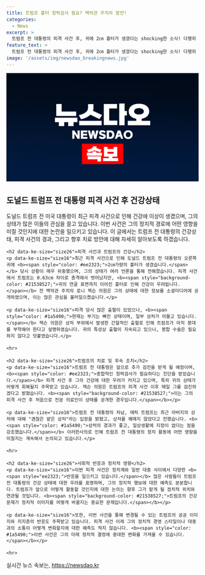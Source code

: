 ```yaml
---
title: 트럼프 흉터 청력검사 필요? 백악관 주치의 발언!
categories:
  - News
excerpt: >
  트럼프 전 대통령의 피격 사건 후, 귀에 2㎝ 흉터가 생겼다는 shocking한 소식! 다행히 봉합 수술은 필요 없지만, 귀의 출혈 상황과 지속적인 검진 소식은 그의 건강에 대한 우려를 불러일으키고 있다. 클릭해서 자세한 내용을 확인해보세요!
feature_text: >
  트럼프 전 대통령의 피격 사건 후, 귀에 2㎝ 흉터가 생겼다는 shocking한 소식! 다행히 봉합 수술은 필요 없지만, 귀의 출혈 상황과 지속적인 검진 소식은 그의 건강에 대한 우려를 불러일으키고 있다. 클릭해서 자세한 내용을 확인해보세요!
image: '/assets/img/newsdao_breakingnews.jpg'
---
```


<p><img src="/assets/img/newsdao_breakingnews.jpg" alt="firstkoreanews 속보" /></p>

<p><!DOCTYPE html>
<html lang="ko">
<head>
    <meta charset="UTF-8">
    <meta name="viewport" content="width=device-width, initial-scale=1.0">
    <title>도널드 트럼프 전 대통령 피격 사건 후 건강상태</title>
</head>
<body>
    <h2>도널드 트럼프 전 대통령 피격 사건 후 건강상태</h2>
    <p data-ke-size="size16">도널드 트럼프 전 미국 대통령이 최근 피격 사건으로 인해 건강에 이상이 생겼으며, 그의 상태가 많은 이들의 관심을 끌고 있습니다. 이번 사건은 그의 정치적 경로에 어떤 영향을 미칠 것인지에 대한 논란을 일으키고 있습니다. 이 글에서는 트럼프 전 대통령의 건강상태, 피격 사건의 경과, 그리고 향후 치료 방안에 대해 자세히 알아보도록 하겠습니다.</p></p>

<pre><code>&lt;h2 data-ke-size="size26"&gt;피격 사건과 트럼프의 건강&lt;/h2&gt;
&lt;p data-ke-size="size16"&gt;최근 피격 사건으로 인해 도널드 트럼프 전 대통령의 오른쪽 귀에 &lt;b&gt;&lt;span style="color: #ee2323;"&gt;2㎝가량의 흉터가 생겼습니다.&lt;/span&gt;&lt;/b&gt; 당시 상황이 매우 위중했으며, 그의 상태가 여러 언론을 통해 전해졌습니다. 피격 사건에서 트럼프는 0.63cm 차이로 총격에서 벗어났지만, &lt;b&gt;&lt;span style="background-color: #21538527;"&gt;귀의 연골 표면까지 이어진 흉터로 인해 건강이 우려됩니다.&lt;/span&gt;&lt;/b&gt; 전 백악관 주치의 로니 잭슨 의원은 그의 상태에 대한 정보를 소셜미디어에 공개하였으며, 이는 많은 관심을 불러일으켰습니다.&lt;/p&gt;

&lt;p data-ke-size="size16"&gt;피격 당시 많은 출혈이 있었으나, &lt;b&gt;&lt;span style="color: #1a5490;"&gt;현재는 부기는 빠진 상태이며, 일부 상처가 아물고 있습니다.&lt;/span&gt;&lt;/b&gt; 잭슨 의원은 상처 부위에서 발생한 간헐적인 출혈로 인해 트럼프가 아직 붕대를 부착해야 한다고 설명하였습니다. 귀의 특성상 출혈이 지속되고 있으나, 봉합 수술은 필요하지 않다고 덧붙였습니다.&lt;/p&gt;

&lt;hr&gt;

&lt;h2 data-ke-size="size26"&gt;트럼프의 치료 및 후속 조치&lt;/h2&gt;
&lt;p data-ke-size="size16"&gt;트럼프 전 대통령은 앞으로 추가 검진을 받게 될 예정이며, &lt;b&gt;&lt;span style="color: #ee2323;"&gt;종합적인 청력검사가 필요하다는 진단을 받았습니다.&lt;/span&gt;&lt;/b&gt; 피격 사건 후 그의 건강에 대한 우려가 커지고 있으며, 특히 귀의 상태가 어떻게 회복될지 주목받고 있습니다. 잭슨 의원은 트럼프의 피격 사건 이후 매일 그를 검진하겠다고 밝혔습니다. &lt;b&gt;&lt;span style="background-color: #21538527;"&gt;이는 그의 피격 사건 후 처음으로 전문 의료인이 상태를 공개한 경우입니다.&lt;/span&gt;&lt;/b&gt;&lt;/p&gt;

&lt;p data-ke-size="size16"&gt;트럼프 전 대통령의 차남, 에릭 트럼프는 최근 아버지의 상처에 대해 "괜찮은 얕은 상처"라는 입장을 밝혔고, 상처를 꿰매지 않았다고 전했습니다. &lt;b&gt;&lt;span style="color: #1a5490;"&gt;상처의 경과가 좋고, 일상생활에 지장이 없다는 점을 강조했습니다.&lt;/span&gt;&lt;/b&gt; 이러한사의로 인해 트럼프 전 대통령의 정치 활동에 어떤 영향을 미칠지는 계속해서 논의되고 있습니다.&lt;/p&gt;

&lt;hr&gt;

&lt;h2 data-ke-size="size26"&gt;사회적 반응과 정치적 영향&lt;/h2&gt;
&lt;p data-ke-size="size16"&gt;이번 피격 사건은 정치계와 일반 대중 사이에서 다양한 &lt;b&gt;&lt;span style="ee2323;"&gt;반응을 일으키고 있습니다.&lt;/span&gt;&lt;/b&gt; 많은 사람들이 트럼프 전 대통령의 건강 상태에 대한 우려를 표명하며, 그의 정치적 행보에 대한 예측도 분분합니다. 트럼프가 앞으로 어떻게 활동할 것인지에 대한 논의는 향후 그가 맡게 될 정치적 위치와 연관될 것입니다. &lt;b&gt;&lt;span style="background-color: #21538527;"&gt;트럼프의 건강 문제가 정치적 이미지를 어떻게 바꿀지는 중요한 문제입니다.&lt;/span&gt;&lt;/b&gt;&lt;/p&gt;

&lt;p data-ke-size="size16"&gt;또한, 이번 사건을 통해 변경될 수 있는 트럼프의 공공 이미지와 지지층의 반응도 주목받고 있습니다. 피격 사건 이래 그의 정치적 경영 스타일이나 대중과의 소통이 어떻게 변화할지에 대한 예측도 적지 않습니다. &lt;b&gt;&lt;span style="color: #1a5490;"&gt;이번 사건은 그의 미래 정치적 결정에 중대한 변화를 가져올 수 있습니다.&lt;/span&gt;&lt;/b&gt;&lt;/p&gt;

&lt;hr&gt;
</code></pre>

<p></body>
</html></p>
실시간 뉴스 속보는, <a href="https://newsdao.kr" rel="dofollow">https://newsdao.kr</a>



